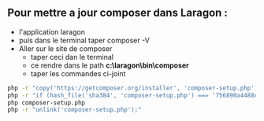 ## Pour mettre a jour composer dans Laragon : 
- l'application laragon
- puis dans le terminal taper composer -V
- Aller sur le site de composer 
  - taper ceci dan le terminal 
  - ce rendre dans le path **c:\laragon\bin\composer**
  - taper les commandes ci-joint
```sh
php -r "copy('https://getcomposer.org/installer', 'composer-setup.php');"
php -r "if (hash_file('sha384', 'composer-setup.php') === '756890a4488ce9024fc62c56153228907f1545c228516cbf63f885e036d37e9a59d27d63f46af1d4d07ee0f76181c7d3') { echo 'Installer verified'; } else { echo 'Installer corrupt'; unlink('composer-setup.php'); } echo PHP_EOL;"
php composer-setup.php
php -r "unlink('composer-setup.php');"
```

